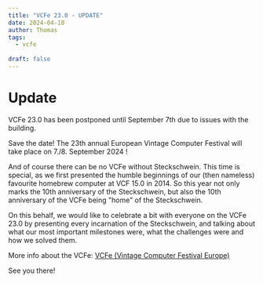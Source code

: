 ```yaml
---
title: "VCFe 23.0 - UPDATE"
date: 2024-04-18
author: Thomas
tags:
  - vcfe
  
draft: false
---
```


# Update
VCFe 23.0 has been postponed until September 7th due to issues with the building.



Save the date! The 23th annual European Vintage Computer Festival will take place on 7./8. September 2024 !

And of course there can be no VCFe without Steckschwein. This time is special, as we first presented the humble beginnings of our (then nameless) favourite homebrew computer at VCF 15.0 in 2014. 
So this year not only marks the 10th anniversary of the Steckschwein, but also the 10th anniversary of the VCFe being "home" of the Steckschwein.

On this behalf, we would like to celebrate a bit with everyone on the VCFe 23.0 by presenting every incarnation of the Steckschwein, and talking about what our most important milestones were, what the challenges were and how we solved them.

More info about the VCFe:
[VCFe (Vintage Computer Festival Europe)](http://vcfe.org)

See you there!

